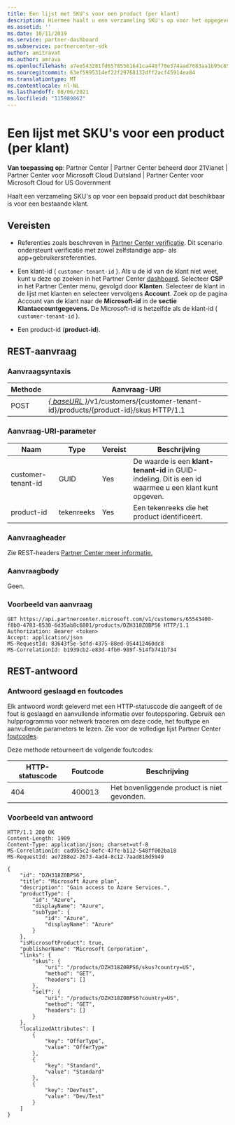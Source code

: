 ```yaml
---
title: Een lijst met SKU's voor een product (per klant)
description: Hiermee haalt u een verzameling SKU's op voor het opgegeven product per klant.
ms.assetid: ''
ms.date: 10/11/2019
ms.service: partner-dashboard
ms.subservice: partnercenter-sdk
author: amitravat
ms.author: amrava
ms.openlocfilehash: a7ee543281fd65785561641ca448f78e374aad7683aa1b95c65845dabfc44f07
ms.sourcegitcommit: 63ef5995314ef22f29768132dff2acf45914ea84
ms.translationtype: MT
ms.contentlocale: nl-NL
ms.lasthandoff: 08/06/2021
ms.locfileid: "115989862"
---
```

# <a name="get-a-list-of-skus-for-a-product-by-customer"></a>Een lijst met SKU's voor een product (per klant)

**Van toepassing op**: Partner Center | Partner Center beheerd door 21Vianet | Partner Center voor Microsoft Cloud Duitsland | Partner Center voor Microsoft Cloud for US Government

Haalt een verzameling SKU's op voor een bepaald product dat beschikbaar is voor een bestaande klant.

## <a name="prerequisites"></a>Vereisten

- Referenties zoals beschreven in [Partner Center verificatie](partner-center-authentication.md). Dit scenario ondersteunt verificatie met zowel zelfstandige app- als app+gebruikersreferenties.

- Een klant-id ( `customer-tenant-id` ). Als u de id van de klant niet weet, kunt u deze op zoeken in het Partner Center [dashboard](https://partner.microsoft.com/dashboard). Selecteer **CSP** in het Partner Center menu, gevolgd door **Klanten**. Selecteer de klant in de lijst met klanten en selecteer vervolgens **Account**. Zoek op de pagina Account van de klant naar de **Microsoft-id** in de **sectie Klantaccountgegevens.** De Microsoft-id is hetzelfde als de klant-id ( `customer-tenant-id` ).

- Een product-id (**product-id**).

## <a name="rest-request"></a>REST-aanvraag

### <a name="request-syntax"></a>Aanvraagsyntaxis

| Methode | Aanvraag-URI                                                                                                        |
|--------|--------------------------------------------------------------------------------------------------------------------|
| POST   | [*\{ baseURL \}*](partner-center-rest-urls.md)/v1/customers/{customer-tenant-id}/products/{product-id}/skus HTTP/1.1 |

### <a name="request-uri-parameter"></a>Aanvraag-URI-parameter

| Naam               | Type | Vereist | Beschrijving                                                                                 |
|--------------------|------|----------|---------------------------------------------------------------------------------------------|
| customer-tenant-id | GUID | Yes | De waarde is een **klant-tenant-id** in GUID-indeling. Dit is een id waarmee u een klant kunt opgeven. |
| product-id | tekenreeks | Yes | Een tekenreeks die het product identificeert. |

### <a name="request-header"></a>Aanvraagheader

Zie REST-headers [Partner Center meer informatie.](headers.md)

### <a name="request-body"></a>Aanvraagbody

Geen.

### <a name="request-example"></a>Voorbeeld van aanvraag

```http
GET https://api.partnercenter.microsoft.com/v1/customers/65543400-f8b0-4783-8530-6d35ab8c6801/products/DZH318Z0BPS6 HTTP/1.1
Authorization: Bearer <token>
Accept: application/json
MS-RequestId: 83643f5e-5dfd-4375-88ed-054412460dc8
MS-CorrelationId: b1939cb2-e83d-4fb0-989f-514fb741b734
```

## <a name="rest-response"></a>REST-antwoord

### <a name="response-success-and-error-codes"></a>Antwoord geslaagd en foutcodes

Elk antwoord wordt geleverd met een HTTP-statuscode die aangeeft of de fout is geslaagd en aanvullende informatie over foutopsporing. Gebruik een hulpprogramma voor netwerk traceren om deze code, het fouttype en aanvullende parameters te lezen. Zie voor de volledige lijst Partner Center [foutcodes](error-codes.md).

Deze methode retourneert de volgende foutcodes:

| HTTP-statuscode | Foutcode | Beschrijving |
|------------------|------------|-------------|
| 404 | 400013 | Het bovenliggende product is niet gevonden. |

### <a name="response-example"></a>Voorbeeld van antwoord

```http
HTTP/1.1 200 OK
Content-Length: 1909
Content-Type: application/json; charset=utf-8
MS-CorrelationId: cad955c2-8efc-47fe-b112-548ff002ba18
MS-RequestId: ae7288e2-2673-4ad4-8c12-7aad818d5949

{
    "id": "DZH318Z0BPS6",
    "title": "Microsoft Azure plan",
    "description": "Gain access to Azure Services.",
    "productType": {
        "id": "Azure",
        "displayName": "Azure",
        "subType": {
            "id": "Azure",
            "displayName": "Azure"
        }
    },
    "isMicrosoftProduct": true,
    "publisherName": "Microsoft Corporation",
    "links": {
        "skus": {
            "uri": "/products/DZH318Z0BPS6/skus?country=US",
            "method": "GET",
            "headers": []
        },
        "self": {
            "uri": "/products/DZH318Z0BPS6?country=US",
            "method": "GET",
            "headers": []
        }
    },
    "localizedAttributes": [
        {
            "key": "OfferType",
            "value": "OfferType"
        },
        {
            "key": "Standard",
            "value": "Standard"
        },
        {
            "key": "DevTest",
            "value": "Dev/Test"
        }
    ]
}
```

